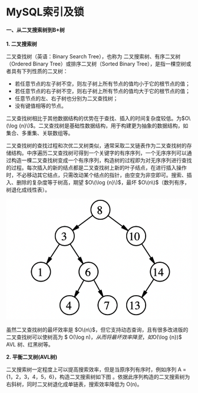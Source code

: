 # MySQL索引及锁

#### 一、从二叉搜索树到B+树

**1. 二叉搜索树**

二叉查找树（英语：Binary Search Tree），也称为 二叉搜索树、有序二叉树（Ordered Binary Tree）或排序二叉树（Sorted Binary Tree），是指一棵空树或者具有下列性质的二叉树：

* 若任意节点的左子树不空，则左子树上所有节点的值均小于它的根节点的值；
* 若任意节点的右子树不空，则右子树上所有节点的值均大于它的根节点的值；
* 任意节点的左、右子树也分别为二叉查找树；
* 没有键值相等的节点。

二叉查找树相比于其他数据结构的优势在于查找、插入的时间复杂度较低。为$O\(\log {n}\)$。二叉查找树是基础性数据结构，用于构建更为抽象的数据结构，如集合、多重集、关联数组等。

二叉查找树的查找过程和次优二叉树类似，通常采取二叉链表作为二叉查找树的存储结构。中序遍历二叉查找树可得到一个关键字的有序序列，一个无序序列可以通过构造一棵二叉查找树变成一个有序序列，构造树的过程即为对无序序列进行查找的过程。每次插入的新的结点都是二叉查找树上新的叶子结点，在进行插入操作时，不必移动其它结点，只需改动某个结点的指针，由空变为非空即可。搜索、插入、删除的复杂度等于树高，期望 $O\(\log {n}\)$，最坏 $O\(n\)$（数列有序，树退化成线性表）。

![&#x56FE;1 &#x4E8C;&#x53C9;&#x641C;&#x7D22;&#x6811;\(BST\)](../.gitbook/assets/image.png)

虽然二叉查找树的最坏效率是 $O\(n\)$，但它支持动态查询，且有很多改进版的二叉查找树可以使树高为 $ O\(\log n\)$，从而将最坏效率降至 ，如$O\(\log {n}\)$ AVL 树、红黑树等。

**2. 平衡二叉树\(AVL树\)**

二叉搜索树一定程度上可以提高搜索效率，但是当原序列有序时，例如序列 A = {1，2，3，4，5，6}，构造二叉搜索树如下图 。依据此序列构造的二叉搜索树为右斜树，同时二叉树退化成单链表，搜索效率降低为 O\(n\)。




